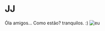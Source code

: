 # JJ
 Óla amigos... Como estão? tranquilos. :)
![eu](https://www.google.com/url?sa=i&url=https%3A%2F%2Fpt.quizur.com%2Ftrivia%2Fo-quanto-voce-conchece-sobre-shitpost-ROB5&psig=AOvVaw1Dwrcwb7_dIhjymLacu2LO&ust=1722517912905000&source=images&cd=vfe&opi=89978449&ved=0CBEQjRxqFwoTCJCV5LSt0YcDFQAAAAAdAAAAABAE)
